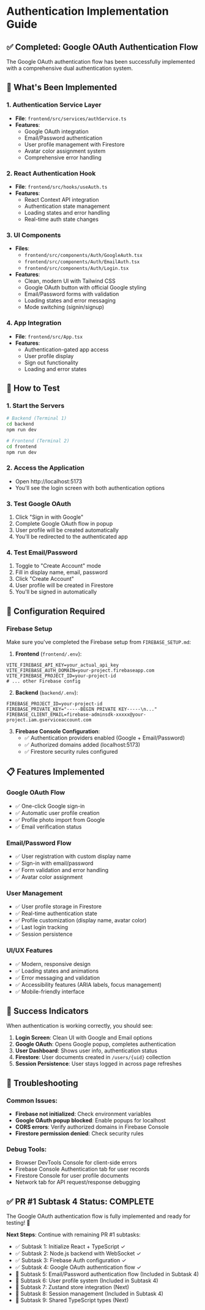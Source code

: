 # Authentication Implementation Guide

## ✅ Completed: Google OAuth Authentication Flow

The Google OAuth authentication flow has been successfully implemented with a comprehensive dual authentication system.

## 🎯 What's Been Implemented

### **1. Authentication Service Layer**
- **File**: `frontend/src/services/authService.ts`
- **Features**:
  - Google OAuth integration
  - Email/Password authentication  
  - User profile management with Firestore
  - Avatar color assignment system
  - Comprehensive error handling

### **2. React Authentication Hook**
- **File**: `frontend/src/hooks/useAuth.ts`
- **Features**:
  - React Context API integration
  - Authentication state management
  - Loading states and error handling
  - Real-time auth state changes

### **3. UI Components**
- **Files**: 
  - `frontend/src/components/Auth/GoogleAuth.tsx`
  - `frontend/src/components/Auth/EmailAuth.tsx` 
  - `frontend/src/components/Auth/Login.tsx`
- **Features**:
  - Clean, modern UI with Tailwind CSS
  - Google OAuth button with official Google styling
  - Email/Password forms with validation
  - Loading states and error messaging
  - Mode switching (signin/signup)

### **4. App Integration**
- **File**: `frontend/src/App.tsx`
- **Features**:
  - Authentication-gated app access
  - User profile display
  - Sign out functionality
  - Loading and error states

## 🚀 How to Test

### **1. Start the Servers**
```bash
# Backend (Terminal 1)
cd backend
npm run dev

# Frontend (Terminal 2) 
cd frontend
npm run dev
```

### **2. Access the Application**
- Open http://localhost:5173
- You'll see the login screen with both authentication options

### **3. Test Google OAuth**
1. Click "Sign in with Google"
2. Complete Google OAuth flow in popup
3. User profile will be created automatically
4. You'll be redirected to the authenticated app

### **4. Test Email/Password**
1. Toggle to "Create Account" mode
2. Fill in display name, email, password
3. Click "Create Account"
4. User profile will be created in Firestore
5. You'll be signed in automatically

## 🔧 Configuration Required

### **Firebase Setup**
Make sure you've completed the Firebase setup from `FIREBASE_SETUP.md`:

1. **Frontend** (`frontend/.env`):
```env
VITE_FIREBASE_API_KEY=your_actual_api_key
VITE_FIREBASE_AUTH_DOMAIN=your-project.firebaseapp.com
VITE_FIREBASE_PROJECT_ID=your-project-id
# ... other Firebase config
```

2. **Backend** (`backend/.env`):
```env
FIREBASE_PROJECT_ID=your-project-id
FIREBASE_PRIVATE_KEY="-----BEGIN PRIVATE KEY-----\n..."
FIREBASE_CLIENT_EMAIL=firebase-adminsdk-xxxxx@your-project.iam.gserviceaccount.com
```

3. **Firebase Console Configuration**:
   - ✅ Authentication providers enabled (Google + Email/Password)
   - ✅ Authorized domains added (localhost:5173)
   - ✅ Firestore security rules configured

## 📋 Features Implemented

### **Google OAuth Flow**
- ✅ One-click Google sign-in
- ✅ Automatic user profile creation
- ✅ Profile photo import from Google
- ✅ Email verification status

### **Email/Password Flow**  
- ✅ User registration with custom display name
- ✅ Sign-in with email/password
- ✅ Form validation and error handling
- ✅ Avatar color assignment

### **User Management**
- ✅ User profile storage in Firestore
- ✅ Real-time authentication state
- ✅ Profile customization (display name, avatar color)
- ✅ Last login tracking
- ✅ Session persistence

### **UI/UX Features**
- ✅ Modern, responsive design
- ✅ Loading states and animations
- ✅ Error messaging and validation
- ✅ Accessibility features (ARIA labels, focus management)
- ✅ Mobile-friendly interface

## 🎉 Success Indicators

When authentication is working correctly, you should see:

1. **Login Screen**: Clean UI with Google and Email options
2. **Google OAuth**: Opens Google popup, completes authentication
3. **User Dashboard**: Shows user info, authentication status
4. **Firestore**: User documents created in `/users/{uid}` collection
5. **Session Persistence**: User stays logged in across page refreshes

## 🔧 Troubleshooting

### **Common Issues**:
- **Firebase not initialized**: Check environment variables
- **Google OAuth popup blocked**: Enable popups for localhost
- **CORS errors**: Verify authorized domains in Firebase Console
- **Firestore permission denied**: Check security rules

### **Debug Tools**:
- Browser DevTools Console for client-side errors
- Firebase Console Authentication tab for user records
- Firestore Console for user profile documents
- Network tab for API request/response debugging

## ✅ **PR #1 Subtask 4 Status: COMPLETE**

The Google OAuth authentication flow is fully implemented and ready for testing! 🎊

**Next Steps**: Continue with remaining PR #1 subtasks:
- ✅ Subtask 1: Initialize React + TypeScript ✓
- ✅ Subtask 2: Node.js backend with WebSocket ✓ 
- ✅ Subtask 3: Firebase Auth configuration ✓
- ✅ Subtask 4: Google OAuth authentication flow ✓
- 🔄 Subtask 5: Email/Password authentication flow (Included in Subtask 4)
- 🔄 Subtask 6: User profile system (Included in Subtask 4)
- 🔄 Subtask 7: Zustand store integration (Next)
- 🔄 Subtask 8: Session management (Included in Subtask 4)
- 🔄 Subtask 9: Shared TypeScript types (Next)
